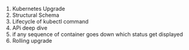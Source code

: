1. Kubernetes Upgrade
2. Structural Schema
3. Lifecycle of kubectl command
4. APi deep dive
5. if any sequence of container goes down which status get displayed
6. Rolling upgrade
